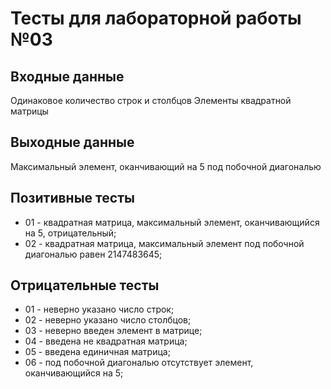 # Тесты для лабораторной работы №03

## Входные данные
Одинаковое количество строк и столбцов
Элементы квадратной матрицы

## Выходные данные
Максимальный элемент, оканчивающий на 5 под побочной диагональю

## Позитивные тесты
- 01 - квадратная матрица, максимальный элемент, оканчивающийся на 5, отрицательный;
- 02 - квадратная матрица, максимальный элемент под побочной диагональю равен 2147483645;

## Отрицательные тесты
- 01 - неверно указано число строк;
- 02 - неверно указано число столбцов;
- 03 - неверно введен элемент в матрице;
- 04 - введена не квадратная матрица;
- 05 - введена единичная матрица;
- 06 - под побочной диагональю отсутствует элемент, оканчивающийся на 5;
